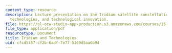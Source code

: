 ```yaml
---
content_type: resource
description: Lecture presentation on the Iridium satellite constellation project,
  technologies, and technological innovation.
file: https://ol-ocw-studio-app-production.s3.amazonaws.com/courses/15-965-technology-strategy-for-system-design-and-management-spring-2009/cfcd5757cf2b6adf7e775169d5aa0b94_MIT15_965S09_lec03.pdf
file_type: application/pdf
resourcetype: Document
title: Iridium and Technologies
uid: cfcd5757-cf2b-6adf-7e77-5169d5aa0b94
---
```

